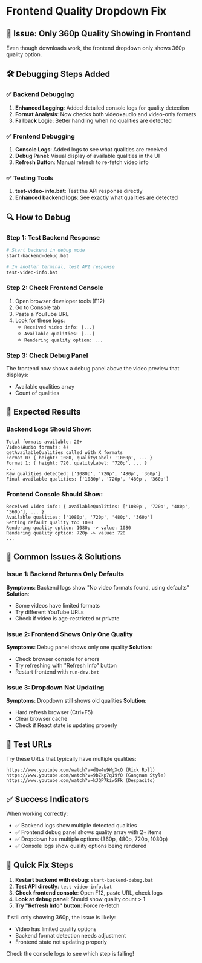 # Frontend Quality Dropdown Fix

## 🔧 Issue: Only 360p Quality Showing in Frontend

Even though downloads work, the frontend dropdown only shows 360p quality option.

## 🛠️ Debugging Steps Added

### ✅ **Backend Debugging**
1. **Enhanced Logging**: Added detailed console logs for quality detection
2. **Format Analysis**: Now checks both video+audio and video-only formats
3. **Fallback Logic**: Better handling when no qualities are detected

### ✅ **Frontend Debugging**
1. **Console Logs**: Added logs to see what qualities are received
2. **Debug Panel**: Visual display of available qualities in the UI
3. **Refresh Button**: Manual refresh to re-fetch video info

### ✅ **Testing Tools**
1. **test-video-info.bat**: Test the API response directly
2. **Enhanced backend logs**: See exactly what qualities are detected

## 🔍 **How to Debug**

### **Step 1: Test Backend Response**
```bash
# Start backend in debug mode
start-backend-debug.bat

# In another terminal, test API response
test-video-info.bat
```

### **Step 2: Check Frontend Console**
1. Open browser developer tools (F12)
2. Go to Console tab
3. Paste a YouTube URL
4. Look for these logs:
   - `Received video info: {...}`
   - `Available qualities: [...]`
   - `Rendering quality option: ...`

### **Step 3: Check Debug Panel**
The frontend now shows a debug panel above the video preview that displays:
- Available qualities array
- Count of qualities

## 🎯 **Expected Results**

### **Backend Logs Should Show**:
```
Total formats available: 20+
Video+Audio formats: 4+
getAvailableQualities called with X formats
Format 0: { height: 1080, qualityLabel: '1080p', ... }
Format 1: { height: 720, qualityLabel: '720p', ... }
...
Raw qualities detected: ['1080p', '720p', '480p', '360p']
Final available qualities: ['1080p', '720p', '480p', '360p']
```

### **Frontend Console Should Show**:
```
Received video info: { availableQualities: ['1080p', '720p', '480p', '360p'], ... }
Available qualities: ['1080p', '720p', '480p', '360p']
Setting default quality to: 1080
Rendering quality option: 1080p -> value: 1080
Rendering quality option: 720p -> value: 720
...
```

## 🐛 **Common Issues & Solutions**

### **Issue 1: Backend Returns Only Defaults**
**Symptoms**: Backend logs show "No video formats found, using defaults"
**Solution**: 
- Some videos have limited formats
- Try different YouTube URLs
- Check if video is age-restricted or private

### **Issue 2: Frontend Shows Only One Quality**
**Symptoms**: Debug panel shows only one quality
**Solution**:
- Check browser console for errors
- Try refreshing with "Refresh Info" button
- Restart frontend with `run-dev.bat`

### **Issue 3: Dropdown Not Updating**
**Symptoms**: Dropdown still shows old qualities
**Solution**:
- Hard refresh browser (Ctrl+F5)
- Clear browser cache
- Check if React state is updating properly

## 🧪 **Test URLs**

Try these URLs that typically have multiple qualities:
```
https://www.youtube.com/watch?v=dQw4w9WgXcQ (Rick Roll)
https://www.youtube.com/watch?v=9bZkp7q19f0 (Gangnam Style)
https://www.youtube.com/watch?v=kJQP7kiw5Fk (Despacito)
```

## ✅ **Success Indicators**

When working correctly:
- ✅ Backend logs show multiple detected qualities
- ✅ Frontend debug panel shows quality array with 2+ items
- ✅ Dropdown has multiple options (360p, 480p, 720p, 1080p)
- ✅ Console logs show quality options being rendered

## 🔧 **Quick Fix Steps**

1. **Restart backend with debug**: `start-backend-debug.bat`
2. **Test API directly**: `test-video-info.bat`
3. **Check frontend console**: Open F12, paste URL, check logs
4. **Look at debug panel**: Should show quality count > 1
5. **Try "Refresh Info" button**: Force re-fetch

If still only showing 360p, the issue is likely:
- Video has limited quality options
- Backend format detection needs adjustment
- Frontend state not updating properly

Check the console logs to see which step is failing!
